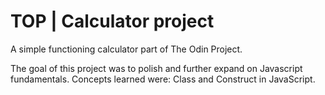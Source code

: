 # TOP | Calculator project

A simple functioning calculator part of The Odin Project. 

The goal of this project was to polish and further expand on Javascript fundamentals. 
Concepts learned were: Class and Construct in JavaScript.
